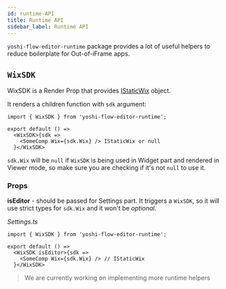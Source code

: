 ```yaml
---
id: runtime-API
title: Runtime API
sidebar_label: Runtime API
---
```


`yoshi-flow-editor-runtime` package provides a lot of useful helpers to reduce boilerplate for Out-of-iFrame apps.

## `WixSDK`
WixSDK is a Render Prop that provides [IStaticWix](https://github.com/wix-private/fed-infra/blob/master/js-sdk-wrapper/src/types.ts) object.

It renders a children function with `sdk` argument:
```tsx
import { WixSDK } from 'yoshi-flow-editor-runtime';

export default () =>
  <WixSDK>{sdk =>
    <SomeComp Wix={sdk.Wix} /> IStaticWix or null
  }</WixSDK>
```

`sdk.Wix` will be `null` if `WixSDK` is being used in Widget part and rendered in Viewer mode, so make sure you are checking if it's not `null` to use it.

### Props
**isEditor** - should be passed for Settings part. It triggers a `WixSDK`, so it will use strict types for `sdk.Wix` and it won't be *optional*.

*Settings.ts*
```tsx
import { WixSDK } from 'yoshi-flow-editor-runtime';

export default () =>
  <WixSDK isEditor>{sdk =>
    <SomeComp Wix={sdk.Wix} /> // IStaticWix
  }</WixSDK>
```

> We are currently working on implementing more runtime helpers